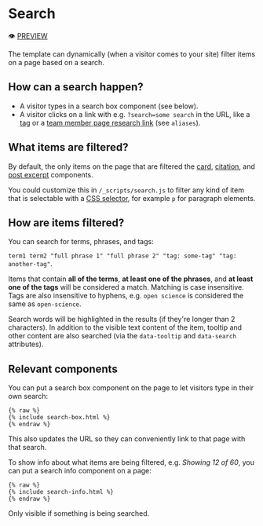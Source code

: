 # Search

:eye: [PREVIEW](https://greenelab.github.io/lab-website-template/testbed#search)

The template can dynamically (when a visitor comes to your site) filter items on a page based on a search.

## How can a search happen?

* A visitor types in a search box component (see below).
* A visitor clicks on a link with e.g. `?search=some search` in the URL, like a [tag](tags.md) or a [team member page research link](../team-members.md) (see `aliases`).

## What items are filtered?

By default, the only items on the page that are filtered the [card](card.md), [citation](../citations.md), and [post excerpt](post-excerpt.md) components.

You could customize this in `/_scripts/search.js` to filter any kind of item that is selectable with a [CSS selector](https://developer.mozilla.org/en-US/docs/Web/CSS/CSS\_Selectors), for example `p` for paragraph elements.

## How are items filtered?

You can search for terms, phrases, and tags:

`term1 term2 "full phrase 1" "full phrase 2" "tag: some-tag" "tag: another-tag"`.

Items that contain **all of the terms**, **at least one of the phrases**, and **at least one of the tags** will be considered a match. Matching is case insensitive. Tags are also insensitive to hyphens, e.g. `open science` is considered the same as `open-science`.

Search words will be highlighted in the results (if they're longer than 2 characters). In addition to the visible text content of the item, tooltip and other content are also searched (via the `data-tooltip` and `data-search` attributes).

## Relevant components

You can put a search box component on the page to let visitors type in their own search:

```liquid
{% raw %}
{% include search-box.html %}
{% endraw %}
```

This also updates the URL so they can conveniently link to that page with that search.

To show info about what items are being filtered, e.g. _Showing 12 of 60_, you can put a search info component on a page:

```liquid
{% raw %}
{% include search-info.html %}
{% endraw %}
```

Only visible if something is being searched.
